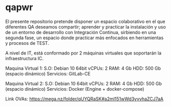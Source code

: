 # qapwr

El presente repositorio pretende disponer un espacio colaborativo en el que diferentes QA deseamos compartir; aprender y practicar la instalación y uso de un entorno de desarrollo con Integración Continua, sirbiendo en una segunda fase, un espacio donde practicar más enfocados en herramientas y procesos de TEST.

A nivel de IT, está conformado por 2 máquinas virtuales que soportarán la infraestructura IC.

Maquina Virtual 1:
S.O: Debian 10 64bit
vCPUs: 2
RAM: 4 Gb
HDD: 500 Gb (espacio dinámico)
Servicios: GitLab-CE

Maquina Virtual 2:
S.O: Debian 10 64bit
vCPUs: 2
RAM: 4 Gb
HDD: 500 Gb (espacio dinámico)
Servicios: Docker (Engine + docker-compose)

Link OVAs: https://mega.nz/folder/qUYQRaSK#a2ml151wWd3yvvhaZCJ7aA




